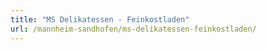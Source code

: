 ```yaml
---
title: "MS Delikatessen - Feinkostladen"
url: /mannheim-sandhofen/ms-delikatessen-feinkostladen/
---
```

